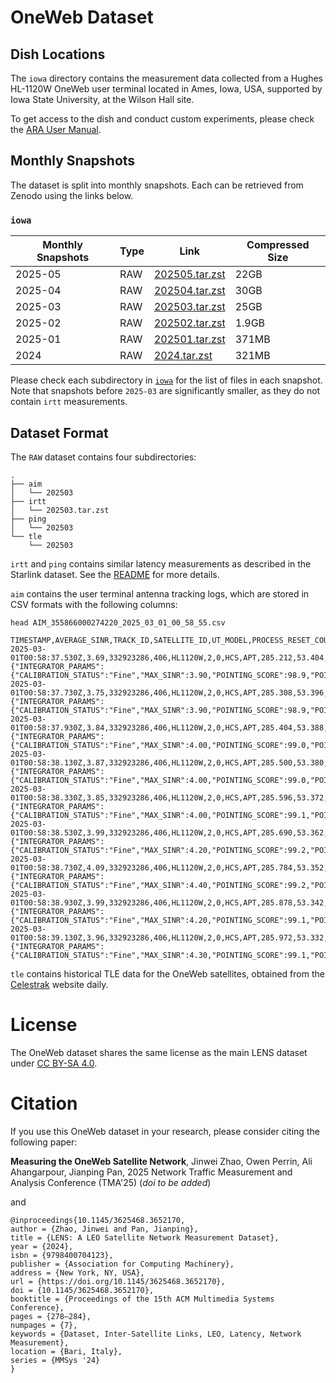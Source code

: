 # OneWeb Dataset

## Dish Locations

The `iowa` directory contains the measurement data collected from a Hughes HL-1120W OneWeb user terminal located in Ames, Iowa, USA, supported by Iowa State University, at the Wilson Hall site.

To get access to the dish and conduct custom experiments, please check the [ARA User Manual](https://arawireless.readthedocs.io/en/latest/ara_experiments/arahaul_experiments/oneweb_basic.html).

## Monthly Snapshots

The dataset is split into monthly snapshots. Each can be retrieved from Zenodo using the links below.

### `iowa`

| Monthly Snapshots | Type | Link                                                        | Compressed Size  |
|-------------------|------|-------------------------------------------------------------|------------------|
| 2025-05           | RAW  | [202505.tar.zst](https://zenodo.org/records/15786387)       | 22GB             |
| 2025-04           | RAW  | [202504.tar.zst](https://zenodo.org/records/15786377)       | 30GB             |
| 2025-03           | RAW  | [202503.tar.zst](https://zenodo.org/records/15786375)       | 25GB             |
| 2025-02           | RAW  | [202502.tar.zst](https://zenodo.org/records/15786369)       | 1.9GB            |
| 2025-01           | RAW  | [202501.tar.zst](https://zenodo.org/records/15786348)       | 371MB            |
| 2024              | RAW  | [2024.tar.zst](https://zenodo.org/records/15786332)         | 321MB            |

Please check each subdirectory in [`iowa`](./iowa) for the list of files in each snapshot. Note that snapshots before `2025-03` are significantly smaller, as they do not contain `irtt` measurements.

## Dataset Format

The `RAW` dataset contains four subdirectories:

```
.
├── aim
│   └── 202503
├── irtt
│   └── 202503.tar.zst
├── ping
│   └── 202503
└── tle
    └── 202503
```

`irtt` and `ping` contains similar latency measurements as described in the Starlink dataset. See the [README](https://github.com/clarkzjw/LENS?tab=readme-ov-file#raw-dataset) for more details.

`aim` contains the user terminal antenna tracking logs, which are stored in CSV formats with the following columns:

```
head AIM_355866000274220_2025_03_01_00_58_55.csv

TIMESTAMP,AVERAGE_SINR,TRACK_ID,SATELLITE_ID,UT_MODEL,PROCESS_RESET_COUNT,IF_PATH,TARGET_COORD_SYS,ACTUAL_COORD_SYS,A0_TARGET_COORD0,A0_TARGET_COORD1,A0_ACTUAL_COORD0,A0_ACTUAL_COORD1,RCM_TX_ACTUAL,RCM_RX_ACTUAL,A0_TRUE_NORTH,A0_ROLL,A0_PITCH,INTEGRATOR_PARAMS
2025-03-01T00:58:37.530Z,3.69,332923286,406,HL1120W,2,0,HCS,APT,285.212,53.404,267.592,35.255,14217200000,11075000000,-178.861,-0.203,-9.597,{"INTEGRATOR_PARAMS":{"CALIBRATION_STATUS":"Fine","MAX_SINR":3.90,"POINTING_SCORE":98.9,"POINTING_STATE":"Tracking"}}
2025-03-01T00:58:37.730Z,3.75,332923286,406,HL1120W,2,0,HCS,APT,285.308,53.396,267.493,35.246,14217200000,11075000000,-178.861,-0.203,-9.597,{"INTEGRATOR_PARAMS":{"CALIBRATION_STATUS":"Fine","MAX_SINR":3.90,"POINTING_SCORE":98.9,"POINTING_STATE":"Tracking"}}
2025-03-01T00:58:37.930Z,3.84,332923286,406,HL1120W,2,0,HCS,APT,285.404,53.388,267.393,35.238,14217200000,11075000000,-178.861,-0.203,-9.597,{"INTEGRATOR_PARAMS":{"CALIBRATION_STATUS":"Fine","MAX_SINR":4.00,"POINTING_SCORE":99.0,"POINTING_STATE":"Tracking"}}
2025-03-01T00:58:38.130Z,3.87,332923286,406,HL1120W,2,0,HCS,APT,285.500,53.380,267.294,35.230,14217200000,11075000000,-178.861,-0.203,-9.597,{"INTEGRATOR_PARAMS":{"CALIBRATION_STATUS":"Fine","MAX_SINR":4.00,"POINTING_SCORE":99.0,"POINTING_STATE":"Tracking"}}
2025-03-01T00:58:38.330Z,3.85,332923286,406,HL1120W,2,0,HCS,APT,285.596,53.372,267.194,35.221,14217200000,11075000000,-178.861,-0.203,-9.597,{"INTEGRATOR_PARAMS":{"CALIBRATION_STATUS":"Fine","MAX_SINR":4.00,"POINTING_SCORE":99.1,"POINTING_STATE":"Tracking"}}
2025-03-01T00:58:38.530Z,3.99,332923286,406,HL1120W,2,0,HCS,APT,285.690,53.362,267.095,35.215,14217200000,11075000000,-178.861,-0.203,-9.597,{"INTEGRATOR_PARAMS":{"CALIBRATION_STATUS":"Fine","MAX_SINR":4.20,"POINTING_SCORE":99.2,"POINTING_STATE":"Tracking"}}
2025-03-01T00:58:38.730Z,4.09,332923286,406,HL1120W,2,0,HCS,APT,285.784,53.352,266.997,35.209,14217200000,11075000000,-178.861,-0.203,-9.597,{"INTEGRATOR_PARAMS":{"CALIBRATION_STATUS":"Fine","MAX_SINR":4.40,"POINTING_SCORE":99.2,"POINTING_STATE":"Tracking"}}
2025-03-01T00:58:38.930Z,3.99,332923286,406,HL1120W,2,0,HCS,APT,285.878,53.342,266.898,35.203,14217200000,11075000000,-178.861,-0.203,-9.597,{"INTEGRATOR_PARAMS":{"CALIBRATION_STATUS":"Fine","MAX_SINR":4.20,"POINTING_SCORE":99.1,"POINTING_STATE":"Tracking"}}
2025-03-01T00:58:39.130Z,3.96,332923286,406,HL1120W,2,0,HCS,APT,285.972,53.332,266.799,35.197,14217200000,11075000000,-178.861,-0.203,-9.597,{"INTEGRATOR_PARAMS":{"CALIBRATION_STATUS":"Fine","MAX_SINR":4.30,"POINTING_SCORE":99.1,"POINTING_STATE":"Tracking"}}
```

`tle` contains historical TLE data for the OneWeb satellites, obtained from the [Celestrak](https://celestrak.org/) website daily.

# License

The OneWeb dataset shares the same license as the main LENS dataset under [CC BY-SA 4.0](https://creativecommons.org/licenses/by-sa/4.0/).

# Citation

If you use this OneWeb dataset in your research, please consider citing the following paper:


**Measuring the OneWeb Satellite Network**, Jinwei Zhao, Owen Perrin, Ali Ahangarpour, Jianping Pan, 2025 Network Traffic Measurement and Analysis Conference (TMA'25) (*doi to be added*)

and

```
@inproceedings{10.1145/3625468.3652170,
author = {Zhao, Jinwei and Pan, Jianping},
title = {LENS: A LEO Satellite Network Measurement Dataset},
year = {2024},
isbn = {9798400704123},
publisher = {Association for Computing Machinery},
address = {New York, NY, USA},
url = {https://doi.org/10.1145/3625468.3652170},
doi = {10.1145/3625468.3652170},
booktitle = {Proceedings of the 15th ACM Multimedia Systems Conference},
pages = {278–284},
numpages = {7},
keywords = {Dataset, Inter-Satellite Links, LEO, Latency, Network Measurement},
location = {Bari, Italy},
series = {MMSys '24}
}
```